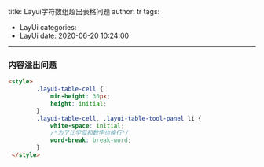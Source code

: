 title: Layui字符数组超出表格问题
author: tr
tags:
  - LayUi
categories:
  - LayUi
date: 2020-06-20 10:24:00
---
### 内容溢出问题

<!--more-->

```html
<style>
        .layui-table-cell {
            min-height: 30px;
            height: initial;
        }
        .layui-table-cell, .layui-table-tool-panel li {
            white-space: initial;
            /*为了让字母和数字也换行*/
            word-break: break-word;
        }
 </style>
```